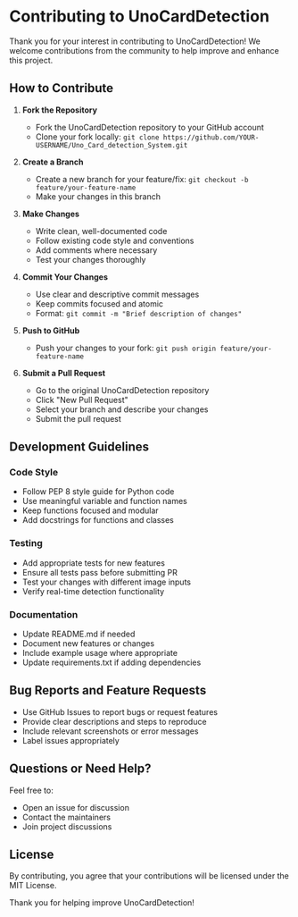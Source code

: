 # Contributing to UnoCardDetection

Thank you for your interest in contributing to UnoCardDetection! We welcome contributions from the community to help improve and enhance this project.

## How to Contribute

1. **Fork the Repository**
   - Fork the UnoCardDetection repository to your GitHub account
   - Clone your fork locally: `git clone https://github.com/YOUR-USERNAME/Uno_Card_detection_System.git`

2. **Create a Branch**
   - Create a new branch for your feature/fix: `git checkout -b feature/your-feature-name`
   - Make your changes in this branch

3. **Make Changes**
   - Write clean, well-documented code
   - Follow existing code style and conventions
   - Add comments where necessary
   - Test your changes thoroughly

4. **Commit Your Changes**
   - Use clear and descriptive commit messages
   - Keep commits focused and atomic
   - Format: `git commit -m "Brief description of changes"`

5. **Push to GitHub**
   - Push your changes to your fork: `git push origin feature/your-feature-name`

6. **Submit a Pull Request**
   - Go to the original UnoCardDetection repository
   - Click "New Pull Request"
   - Select your branch and describe your changes
   - Submit the pull request

## Development Guidelines

### Code Style
- Follow PEP 8 style guide for Python code
- Use meaningful variable and function names
- Keep functions focused and modular
- Add docstrings for functions and classes

### Testing
- Add appropriate tests for new features
- Ensure all tests pass before submitting PR
- Test your changes with different image inputs
- Verify real-time detection functionality

### Documentation
- Update README.md if needed
- Document new features or changes
- Include example usage where appropriate
- Update requirements.txt if adding dependencies

## Bug Reports and Feature Requests

- Use GitHub Issues to report bugs or request features
- Provide clear descriptions and steps to reproduce
- Include relevant screenshots or error messages
- Label issues appropriately

## Questions or Need Help?

Feel free to:
- Open an issue for discussion
- Contact the maintainers
- Join project discussions

## License

By contributing, you agree that your contributions will be licensed under the MIT License.

Thank you for helping improve UnoCardDetection!
